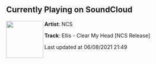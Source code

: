 ## Currently Playing on SoundCloud

[<img align="left" width="100" src="https://i1.sndcdn.com/artworks-000490697835-kaxnjv-t500x500.jpg">](https://soundcloud.com/nocopyrightsounds/clearmyhead_v6wav)

**Artist**: NCS 

**Track**: Ellis - Clear My Head [NCS Release]

Last updated at 06/08/2021 21:49
